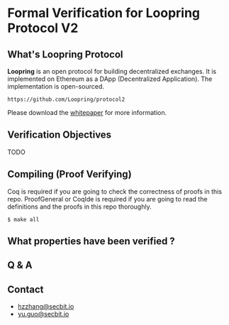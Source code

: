 # Formal Verification for Loopring Protocol V2 


## What's Loopring Protocol

**Loopring** is an open protocol for building decentralized exchanges. It is implemented on Ethereum as a DApp (Decentralized Application). The implementation is open-sourced.

```
https://github.com/Loopring/protocol2
```

Please download the [whitepaper](https://github.com/Loopring/whitepaper/raw/master/en_whitepaper.pdf) for more information.

## Verification Objectives

TODO

## Compiling (Proof Verifying)

Coq is required if you are going to check the correctness of proofs in this repo. ProofGeneral or CoqIde is required if you are going to read the definitions and the proofs in this repo thoroughly.

```shell
$ make all
```

## What properties have been verified ?

## Q & A

## Contact

+ [hzzhang@secbit.io](hzzhang@secbit.io) 
+ [yu.guo@secbit.io](yu.guo@secbit.io)
